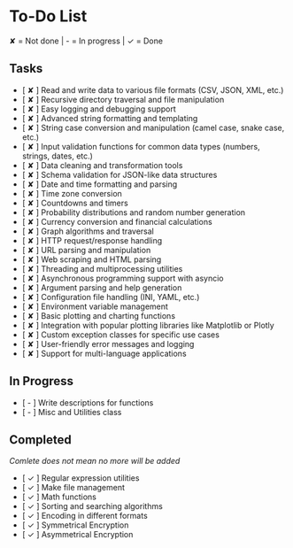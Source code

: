 # To-Do List
✘ = Not done | - = In progress | ✓ = Done

## Tasks

- [ ✘ ] Read and write data to various file formats (CSV, JSON, XML, etc.)
- [ ✘ ] Recursive directory traversal and file manipulation
- [ ✘ ] Easy logging and debugging support
- [ ✘ ] Advanced string formatting and templating
- [ ✘ ] String case conversion and manipulation (camel case, snake case, etc.)
- [ ✘ ] Input validation functions for common data types (numbers, strings, dates, etc.)
- [ ✘ ] Data cleaning and transformation tools
- [ ✘ ] Schema validation for JSON-like data structures
- [ ✘ ] Date and time formatting and parsing
- [ ✘ ] Time zone conversion
- [ ✘ ] Countdowns and timers
- [ ✘ ] Probability distributions and random number generation
- [ ✘ ] Currency conversion and financial calculations
- [ ✘ ] Graph algorithms and traversal
- [ ✘ ] HTTP request/response handling
- [ ✘ ] URL parsing and manipulation
- [ ✘ ] Web scraping and HTML parsing
- [ ✘ ] Threading and multiprocessing utilities
- [ ✘ ] Asynchronous programming support with asyncio
- [ ✘ ] Argument parsing and help generation
- [ ✘ ] Configuration file handling (INI, YAML, etc.)
- [ ✘ ] Environment variable management
- [ ✘ ] Basic plotting and charting functions
- [ ✘ ] Integration with popular plotting libraries like Matplotlib or Plotly
- [ ✘ ] Custom exception classes for specific use cases
- [ ✘ ] User-friendly error messages and logging
- [ ✘ ] Support for multi-language applications

## In Progress

- [ - ] Write descriptions for functions
- [ - ] Misc and Utilities class

## Completed
*Comlete does not mean no more will be added*

- [ ✓ ] Regular expression utilities
- [ ✓ ] Make file management
- [ ✓ ] Math functions
- [ ✓ ] Sorting and searching algorithms
- [ ✓ ] Encoding in different formats
- [ ✓ ] Symmetrical Encryption
- [ ✓ ] Asymmetrical Encryption

